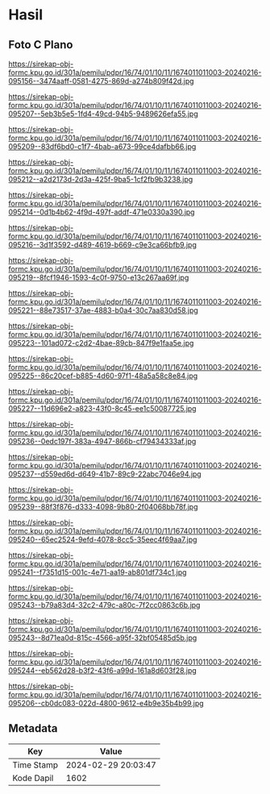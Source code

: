 # Hasil

## Foto C Plano

https://sirekap-obj-formc.kpu.go.id/301a/pemilu/pdpr/16/74/01/10/11/1674011011003-20240216-095156--3474aaff-0581-4275-869d-a274b809f42d.jpg

https://sirekap-obj-formc.kpu.go.id/301a/pemilu/pdpr/16/74/01/10/11/1674011011003-20240216-095207--5eb3b5e5-1fd4-49cd-94b5-9489626efa55.jpg

https://sirekap-obj-formc.kpu.go.id/301a/pemilu/pdpr/16/74/01/10/11/1674011011003-20240216-095209--83df6bd0-c1f7-4bab-a673-99ce4dafbb66.jpg

https://sirekap-obj-formc.kpu.go.id/301a/pemilu/pdpr/16/74/01/10/11/1674011011003-20240216-095212--a2d2173d-2d3a-425f-9ba5-1cf2fb9b3238.jpg

https://sirekap-obj-formc.kpu.go.id/301a/pemilu/pdpr/16/74/01/10/11/1674011011003-20240216-095214--0d1b4b62-4f9d-497f-addf-471e0330a390.jpg

https://sirekap-obj-formc.kpu.go.id/301a/pemilu/pdpr/16/74/01/10/11/1674011011003-20240216-095216--3d1f3592-d489-4619-b669-c9e3ca66bfb9.jpg

https://sirekap-obj-formc.kpu.go.id/301a/pemilu/pdpr/16/74/01/10/11/1674011011003-20240216-095219--8fcf1946-1593-4c0f-9750-e13c267aa69f.jpg

https://sirekap-obj-formc.kpu.go.id/301a/pemilu/pdpr/16/74/01/10/11/1674011011003-20240216-095221--88e73517-37ae-4883-b0a4-30c7aa830d58.jpg

https://sirekap-obj-formc.kpu.go.id/301a/pemilu/pdpr/16/74/01/10/11/1674011011003-20240216-095223--101ad072-c2d2-4bae-89cb-847f9e1faa5e.jpg

https://sirekap-obj-formc.kpu.go.id/301a/pemilu/pdpr/16/74/01/10/11/1674011011003-20240216-095225--86c20cef-b885-4d60-97f1-48a5a58c8e84.jpg

https://sirekap-obj-formc.kpu.go.id/301a/pemilu/pdpr/16/74/01/10/11/1674011011003-20240216-095227--11d696e2-a823-43f0-8c45-ee1c50087725.jpg

https://sirekap-obj-formc.kpu.go.id/301a/pemilu/pdpr/16/74/01/10/11/1674011011003-20240216-095236--0edc197f-383a-4947-866b-cf79434333af.jpg

https://sirekap-obj-formc.kpu.go.id/301a/pemilu/pdpr/16/74/01/10/11/1674011011003-20240216-095237--d559ed6d-d649-41b7-89c9-22abc7046e94.jpg

https://sirekap-obj-formc.kpu.go.id/301a/pemilu/pdpr/16/74/01/10/11/1674011011003-20240216-095239--88f3f876-d333-4098-9b80-2f04068bb78f.jpg

https://sirekap-obj-formc.kpu.go.id/301a/pemilu/pdpr/16/74/01/10/11/1674011011003-20240216-095240--65ec2524-9efd-4078-8cc5-35eec4f69aa7.jpg

https://sirekap-obj-formc.kpu.go.id/301a/pemilu/pdpr/16/74/01/10/11/1674011011003-20240216-095241--f7351d15-001c-4e71-aa19-ab801df734c1.jpg

https://sirekap-obj-formc.kpu.go.id/301a/pemilu/pdpr/16/74/01/10/11/1674011011003-20240216-095243--b79a83d4-32c2-479c-a80c-7f2cc0863c6b.jpg

https://sirekap-obj-formc.kpu.go.id/301a/pemilu/pdpr/16/74/01/10/11/1674011011003-20240216-095243--8d71ea0d-815c-4566-a95f-32bf05485d5b.jpg

https://sirekap-obj-formc.kpu.go.id/301a/pemilu/pdpr/16/74/01/10/11/1674011011003-20240216-095244--eb562d28-b3f2-43f6-a99d-161a8d603f28.jpg

https://sirekap-obj-formc.kpu.go.id/301a/pemilu/pdpr/16/74/01/10/11/1674011011003-20240216-095206--cb0dc083-022d-4800-9612-e4b9e35b4b99.jpg


## Metadata

| Key        | Value               |
| ---------- | ------------------- |
| Time Stamp | 2024-02-29 20:03:47 |
| Kode Dapil | 1602                |



